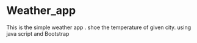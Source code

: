 # Weather_app
This is the simple weather app . shoe the temperature of given city. using java script and Bootstrap  
